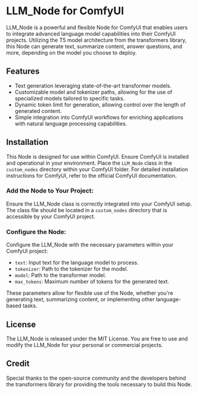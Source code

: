 # LLM_Node for ComfyUI
LLM_Node is a powerful and flexible Node for ComfyUI that enables users to integrate advanced language model capabilities into their ComfyUI projects. Utilizing the T5 model architecture from the transformers library, this Node can generate text, summarize content, answer questions, and more, depending on the model you choose to deploy.

## Features
- Text generation leveraging state-of-the-art transformer models.
- Customizable model and tokenizer paths, allowing for the use of specialized models tailored to specific tasks.
- Dynamic token limit for generation, allowing control over the length of generated content.
- Simple integration into ComfyUI workflows for enriching applications with natural language processing capabilities.

## Installation
This Node is designed for use within ComfyUI. Ensure ComfyUI is installed and operational in your environment. Place the `LLM_Node` class in the `custom_nodes` directory within your ComfyUI folder. For detailed installation instructions for ComfyUI, refer to the official ComfyUI documentation.

### Add the Node to Your Project:
Ensure the LLM_Node class is correctly integrated into your ComfyUI setup. The class file should be located in a `custom_nodes` directory that is accessible by your ComfyUI project.

### Configure the Node:
Configure the LLM_Node with the necessary parameters within your ComfyUI project:

- `text`: Input text for the language model to process.
- `tokenizer`: Path to the tokenizer for the model.
- `model`: Path to the transformer model.
- `max_tokens`: Maximum number of tokens for the generated text.

These parameters allow for flexible use of the Node, whether you're generating text, summarizing content, or implementing other language-based tasks.

## License
The LLM_Node is released under the MIT License. You are free to use and modify the LLM_Node for your personal or commercial projects.

## Credit
Special thanks to the open-source community and the developers behind the transformers library for providing the tools necessary to build this Node.

